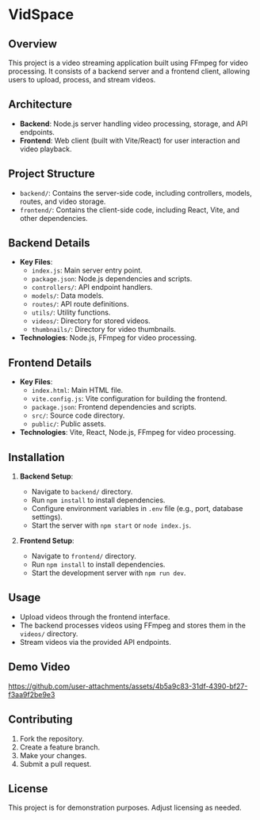 # VidSpace

## Overview

This project is a video streaming application built using FFmpeg for video processing. It consists of a backend server and a frontend client, allowing users to upload, process, and stream videos.

## Architecture

- **Backend**: Node.js server handling video processing, storage, and API endpoints.
- **Frontend**: Web client (built with Vite/React) for user interaction and video playback.

## Project Structure

- `backend/`: Contains the server-side code, including controllers, models, routes, and video storage.
- `frontend/`: Contains the client-side code, including React, Vite, and other dependencies.

## Backend Details

- **Key Files**:
  - `index.js`: Main server entry point.
  - `package.json`: Node.js dependencies and scripts.
  - `controllers/`: API endpoint handlers.
  - `models/`: Data models.
  - `routes/`: API route definitions.
  - `utils/`: Utility functions.
  - `videos/`: Directory for stored videos.
  - `thumbnails/`: Directory for video thumbnails.
- **Technologies**: Node.js, FFmpeg for video processing.

## Frontend Details

- **Key Files**:
  - `index.html`: Main HTML file.
  - `vite.config.js`: Vite configuration for building the frontend.
  - `package.json`: Frontend dependencies and scripts.
  - `src/`: Source code directory.
  - `public/`: Public assets.
- **Technologies**: Vite, React, Node.js, FFmpeg for video processing.

## Installation

1. **Backend Setup**:
   - Navigate to `backend/` directory.
   - Run `npm install` to install dependencies.
   - Configure environment variables in `.env` file (e.g., port, database settings).
   - Start the server with `npm start` or `node index.js`.

2. **Frontend Setup**:
   - Navigate to `frontend/` directory.
   - Run `npm install` to install dependencies.
   - Start the development server with `npm run dev`.

## Usage

- Upload videos through the frontend interface.
- The backend processes videos using FFmpeg and stores them in the `videos/` directory.
- Stream videos via the provided API endpoints.

## Demo Video


https://github.com/user-attachments/assets/4b5a9c83-31df-4390-bf27-f3aa9f2be9e3




## Contributing

1. Fork the repository.
2. Create a feature branch.
3. Make your changes.
4. Submit a pull request.

## License

This project is for demonstration purposes. Adjust licensing as needed.
